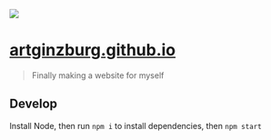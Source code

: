 ![](https://img.shields.io/github/workflow/status/artginzburg/artginzburg.github.io/Build%20and%20Deploy)

# [artginzburg.github.io](https://artginzburg.github.io)

> Finally making a website for myself

## Develop

Install Node, then run `npm i` to install dependencies, then `npm start`
